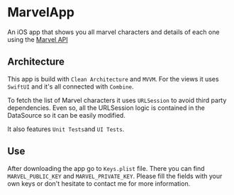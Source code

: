 # MarvelApp

An iOS app that shows you all marvel characters and details of each one using the [Marvel API](https://developer.marvel.com/)

## Architecture

This app is build with `Clean Architecture` and `MVVM`. For the views it uses `SwiftUI` and it's all connected with `Combine`.

To fetch the list of Marvel characters it uses `URLSession` to avoid third party dependencies. Even so, all the URLSession logic is contained in the DataSource so it can be easily modified.

It also features `Unit Tests`and `UI Tests`. 

## Use

After downloading the app go to `Keys.plist` file. There you can find `MARVEL_PUBLIC_KEY` and `MARVEL_PRIVATE_KEY`. Please fill the fields with your own keys or don't hesitate to contact me for more information. 
